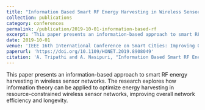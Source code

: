 ```yaml
---
title: "Information Based Smart RF Energy Harvesting in Wireless Sensor Networks"
collection: publications
category: conferences
permalink: /publication/2019-10-01-information-based-rf
excerpt: 'This paper presents an information-based approach to smart RF energy harvesting in wireless sensor networks.'
date: 2019-10-01
venue: 'IEEE 16th International Conference on Smart Cities: Improving Quality of Life Using ICT & IoT and AI (HONET-ICT)'
paperurl: 'https://doi.org/10.1109/HONET.2019.8908049'
citation: 'A. Tripathi and A. Nasipuri, "Information Based Smart RF Energy Harvesting in Wireless Sensor Networks," 2019 IEEE 16th International Conference on Smart Cities: Improving Quality of Life Using ICT & IoT and AI (HONET-ICT), Charlotte, NC, USA, 2019, pp. 197-198, doi: 10.1109/HONET.2019.8908049.'
---
```

This paper presents an information-based approach to smart RF energy harvesting in wireless sensor networks. The research explores how information theory can be applied to optimize energy harvesting in resource-constrained wireless sensor networks, improving overall network efficiency and longevity.
